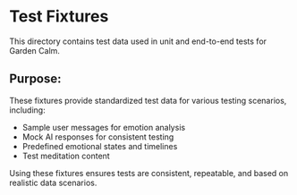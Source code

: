 # Test Fixtures

This directory contains test data used in unit and end-to-end tests for Garden Calm.

## Purpose:

These fixtures provide standardized test data for various testing scenarios, including:

- Sample user messages for emotion analysis
- Mock AI responses for consistent testing
- Predefined emotional states and timelines
- Test meditation content

Using these fixtures ensures tests are consistent, repeatable, and based on realistic data scenarios.
